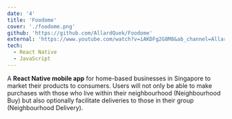 ```yaml
---
date: '4'
title: 'Foodome'
cover: './foodome.png'
github: 'https://github.com/AllardQuek/Foodome'
external: 'https://www.youtube.com/watch?v=iAKDFg2G8M8&ab_channel=AllardQuek'
tech:
  - React Native 
  - JavaScript 
---
```


A **React Native mobile app** for home-based businesses in Singapore to market their products to consumers. Users will not only be able to make purchases with those who live within their neighbourhood (Neighbourhood Buy) but also optionally facilitate deliveries to those in their group (Neighbourhood Delivery).

